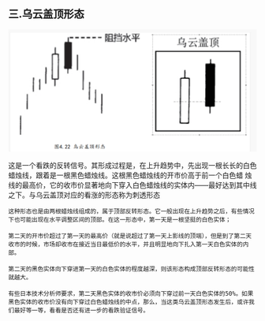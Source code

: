 ## 三.乌云盖顶形态
![](./img/06.png)



这是一个看跌的反转信号。其形成过程是，在上升趋势中，先出现一根长长的白色蜡烛线，跟着是一根黑色蜡烛线。这根黑色蜡烛线的开市价高于前一个白色蜡
烛线的最高价，它的收市价显著地向下穿入白色蜡烛线的实体内——最好达到其中线之下。与乌云盖顶对应的看涨的形态称为刺透形态
```
这种形态也是由两根蜡烛线组成的，属于顶部反转形态。它一般出现在上升趋势之后，有些情况下也可能出现在水平调整区间的顶部。在这一形态中，第一天是一根坚挺的白色实体；

第二天的开市价超过了第一天的最高价（就是说超过了第一天上影线的顶端），但是到了第二天收市的时候，市场却收市在接近当日最低价的水平，并且明显地向下扎入第一天白色实体的内部。

第二天的黑色实体向下穿进第一天的白色实体的程度越深，则该形态构成顶部反转形态的可能性就越大。

有些日本技术分析师要求，第二天黑色实体的收市价必须向下穿过前一天白色实体的50%。如果黑色实体的收市价没有向下穿过白色蜡烛线的中点，那么，当这类乌云盖顶形态发生后，或许我们最好等一等，看看是否还有进一步的看跌验证信号。
```
